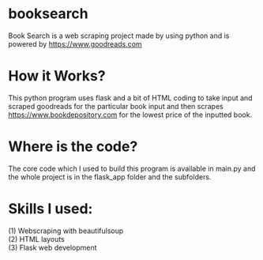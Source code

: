 # booksearch
Book Search is a web scraping project made by using python and is powered by https://www.goodreads.com
# How it Works? 
This python program uses flask and a bit of HTML coding to take input and scraped goodreads for the particular book input and then scrapes https://www.bookdepository.com for the lowest price of the inputted book. 
# Where is the code? 
The core code which I used to build this program is available in main.py and the whole project is in the flask_app folder and the subfolders. 
# Skills I used:
(1) Webscraping with beautifulsoup\
(2) HTML layouts\
(3) Flask web development 
